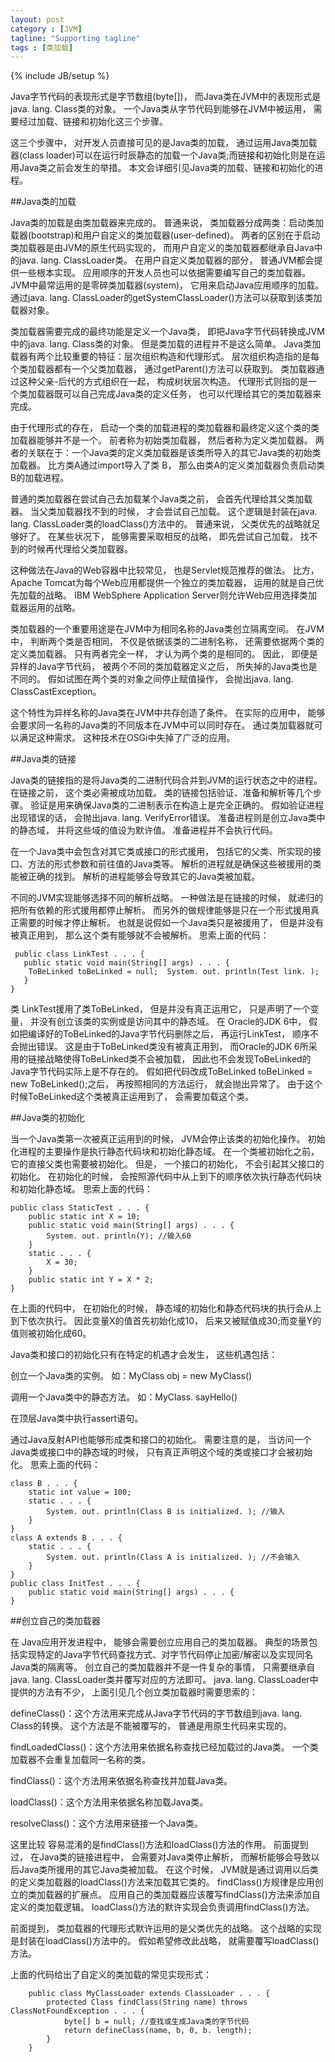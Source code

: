 ```yaml
---
layout: post
category : [JVM]
tagline: "Supporting tagline"
tags : [类加载]
---
```

{% include JB/setup %}

Java字节代码的表现形式是字节数组(byte[])， 而Java类在JVM中的表现形式是java. lang. Class类的对象。 一个Java类从字节代码到能够在JVM中被运用， 需要经过加载、链接和初始化这三个步骤。

这三个步骤中， 对开发人员直接可见的是Java类的加载， 通过运用Java类加载器(class loader)可以在运行时辰静态的加载一个Java类;而链接和初始化则是在运用Java类之前会发生的举措。 本文会详细引见Java类的加载、链接和初始化的进程。

##Java类的加载

Java类的加载是由类加载器来完成的。 普通来说， 类加载器分成两类：启动类加载器(bootstrap)和用户自定义的类加载器(user-defined)。 两者的区别在于启动类加载器是由JVM的原生代码实现的， 而用户自定义的类加载器都继承自Java中的java. lang. ClassLoader类。 在用户自定义类加载器的部分， 普通JVM都会提供一些根本实现。 应用顺序的开发人员也可以依据需要编写自己的类加载器。 JVM中最常运用的是零碎类加载器(system)， 它用来启动Java应用顺序的加载。 通过java. lang. ClassLoader的getSystemClassLoader()方法可以获取到该类加载器对象。

类加载器需要完成的最终功能是定义一个Java类， 即把Java字节代码转换成JVM中的java. lang. Class类的对象。 但是类加载的进程并不是这么简单。 Java类加载器有两个比较重要的特征：层次组织构造和代理形式。 层次组织构造指的是每个类加载器都有一个父类加载器， 通过getParent()方法可以获取到。 类加载器通过这种父亲-后代的方式组织在一起， 构成树状层次构造。 代理形式则指的是一个类加载器既可以自己完成Java类的定义任务， 也可以代理给其它的类加载器来完成。

由于代理形式的存在， 启动一个类的加载进程的类加载器和最终定义这个类的类加载器能够并不是一个。 前者称为初始类加载器， 然后者称为定义类加载器。 两者的关联在于：一个Java类的定义类加载器是该类所导入的其它Java类的初始类加载器。 比方类A通过import导入了类 B， 那么由类A的定义类加载器负责启动类B的加载进程。

普通的类加载器在尝试自己去加载某个Java类之前， 会首先代理给其父类加载器。 当父类加载器找不到的时候， 才会尝试自己加载。 这个逻辑是封装在java. lang. ClassLoader类的loadClass()方法中的。 普通来说， 父类优先的战略就足够好了。 在某些状况下， 能够需要采取相反的战略， 即先尝试自己加载， 找不到的时候再代理给父类加载器。

这种做法在Java的Web容器中比较常见， 也是Servlet规范推荐的做法。 比方， Apache Tomcat为每个Web应用都提供一个独立的类加载器， 运用的就是自己优先加载的战略。 IBM WebSphere Application Server则允许Web应用选择类加载器运用的战略。

类加载器的一个重要用途是在JVM中为相同名称的Java类创立隔离空间。 在JVM中， 判断两个类是否相同， 不仅是依据该类的二进制名称， 还需要依据两个类的定义类加载器。 只有两者完全一样， 才认为两个类的是相同的。 因此， 即便是异样的Java字节代码， 被两个不同的类加载器定义之后， 所失掉的Java类也是不同的。 假如试图在两个类的对象之间停止赋值操作， 会抛出java. lang. ClassCastException。

这个特性为异样名称的Java类在JVM中共存创造了条件。 在实际的应用中， 能够会要求同一名称的Java类的不同版本在JVM中可以同时存在。 通过类加载器就可以满足这种需求。 这种技术在OSGi中失掉了广泛的应用。

##Java类的链接

Java类的链接指的是将Java类的二进制代码合并到JVM的运行状态之中的进程。 在链接之前， 这个类必需被成功加载。 类的链接包括验证、准备和解析等几个步骤。 验证是用来确保Java类的二进制表示在构造上是完全正确的。 假如验证进程出现错误的话， 会抛出java. lang. VerifyError错误。 准备进程则是创立Java类中的静态域， 并将这些域的值设为默许值。 准备进程并不会执行代码。

在一个Java类中会包含对其它类或接口的形式援用， 包括它的父类、所实现的接口、方法的形式参数和前往值的Java类等。 解析的进程就是确保这些被援用的类能被正确的找到。 解析的进程能够会导致其它的Java类被加载。

不同的JVM实现能够选择不同的解析战略。 一种做法是在链接的时候， 就递归的把所有依赖的形式援用都停止解析。 而另外的做规律能够是只在一个形式援用真正需要的时候才停止解析。 也就是说假如一个Java类只是被援用了， 但是并没有被真正用到， 那么这个类有能够就不会被解析。 思索上面的代码：

     public class LinkTest . . . {
       public static void main(String[] args) . . . {
        ToBeLinked toBeLinked = null;  System. out. println(Test link. );
       }
    }

类 LinkTest援用了类ToBeLinked， 但是并没有真正运用它， 只是声明了一个变量， 并没有创立该类的实例或是访问其中的静态域。 在 Oracle的JDK 6中， 假如把编译好的ToBeLinked的Java字节代码删除之后， 再运行LinkTest， 顺序不会抛出错误。 这是由于ToBeLinked类没有被真正用到， 而Oracle的JDK 6所采用的链接战略使得ToBeLinked类不会被加载， 因此也不会发现ToBeLinked的Java字节代码实际上是不存在的。 假如把代码改成ToBeLinked toBeLinked = new ToBeLinked();之后， 再按照相同的方法运行， 就会抛出异常了。 由于这个时候ToBeLinked这个类被真正运用到了， 会需要加载这个类。

##Java类的初始化

当一个Java类第一次被真正运用到的时候， JVM会停止该类的初始化操作。 初始化进程的主要操作是执行静态代码块和初始化静态域。 在一个类被初始化之前， 它的直接父类也需要被初始化。 但是， 一个接口的初始化， 不会引起其父接口的初始化。 在初始化的时候， 会按照源代码中从上到下的顺序依次执行静态代码块和初始化静态域。 思索上面的代码：

    public class StaticTest . . . {
        public static int X = 10;
        public static void main(String[] args) . . . {
            System. out. println(Y); //输入60
        }
        static . . . {
            X = 30;
        }
        public static int Y = X * 2;
    }

在上面的代码中， 在初始化的时候， 静态域的初始化和静态代码块的执行会从上到下依次执行。 因此变量X的值首先初始化成10， 后来又被赋值成30;而变量Y的值则被初始化成60。

Java类和接口的初始化只有在特定的机遇才会发生， 这些机遇包括：

创立一个Java类的实例。 如：MyClass obj = new MyClass()

调用一个Java类中的静态方法。 如：MyClass. sayHello()

在顶层Java类中执行assert语句。

通过Java反射API也能够形成类和接口的初始化。 需要注意的是， 当访问一个Java类或接口中的静态域的时候， 只有真正声明这个域的类或接口才会被初始化。 思索上面的代码：
    
    class B . . . {
        static int value = 100;
        static . . . {
            System. out. println(Class B is initialized. ); //输入
        }
    }
    class A extends B . . . {
        static . . . {
            System. out. println(Class A is initialized. ); //不会输入
        }
    }
    public class InitTest . . . {
        public static void main(String[] args) . . . {
    }

##创立自己的类加载器

在 Java应用开发进程中， 能够会需要创立应用自己的类加载器。 典型的场景包括实现特定的Java字节代码查找方式、对字节代码停止加密/解密以及实现同名 Java类的隔离等。 创立自己的类加载器并不是一件复杂的事情， 只需要继承自java. lang. ClassLoader类并覆写对应的方法即可。 java. lang. ClassLoader中提供的方法有不少， 上面引见几个创立类加载器时需要思索的：

defineClass()：这个方法用来完成从Java字节代码的字节数组到java. lang. Class的转换。 这个方法是不能被覆写的， 普通是用原生代码来实现的。

findLoadedClass()：这个方法用来依据名称查找已经加载过的Java类。 一个类加载器不会重复加载同一名称的类。

findClass()：这个方法用来依据名称查找并加载Java类。

loadClass()：这个方法用来依据名称加载Java类。

resolveClass()：这个方法用来链接一个Java类。

这里比较 容易混淆的是findClass()方法和loadClass()方法的作用。 前面提到过， 在Java类的链接进程中， 会需要对Java类停止解析， 而解析能够会导致以后Java类所援用的其它Java类被加载。 在这个时候， JVM就是通过调用以后类的定义类加载器的loadClass()方法来加载其它类的。 findClass()方规律是应用创立的类加载器的扩展点。 应用自己的类加载器应该覆写findClass()方法来添加自定义的类加载逻辑。 loadClass()方法的默许实现会负责调用findClass()方法。

前面提到， 类加载器的代理形式默许运用的是父类优先的战略。 这个战略的实现是封装在loadClass()方法中的。 假如希望修改此战略， 就需要覆写loadClass()方法。

上面的代码给出了自定义的类加载的常见实现形式：

        public class MyClassLoader extends ClassLoader . . . {
            protected Class findClass(String name) throws ClassNotFoundException . . . {
                byte[] b = null; //查找或生成Java类的字节代码
                return defineClass(name, b, 0, b. length);
            }
        }